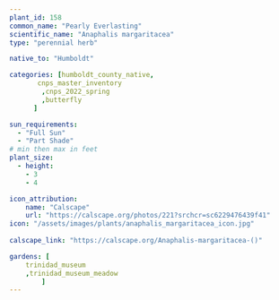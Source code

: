 ```yaml
---
plant_id: 158 
common_name: "Pearly Everlasting"
scientific_name: "Anaphalis margaritacea"
type: "perennial herb"

native_to: "Humboldt"

categories: [humboldt_county_native,
       cnps_master_inventory
        ,cnps_2022_spring
        ,butterfly
      ]

sun_requirements:
  - "Full Sun"
  - "Part Shade"
# min then max in feet
plant_size:
  - height: 
    - 3 
    - 4

icon_attribution: 
    name: "Calscape"
    url: "https://calscape.org/photos/221?srchcr=sc6229476439f41"
icon: "/assets/images/plants/anaphalis_margaritacea_icon.jpg"
 
calscape_link: "https://calscape.org/Anaphalis-margaritacea-()"

gardens: [
    trinidad_museum
    ,trinidad_museum_meadow
        ]
---
```

